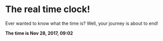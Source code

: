 # The real time clock!

Ever wanted to know what the time is? Well, your journey is about to end!

**The time is Nov 28, 2017, 09:02**